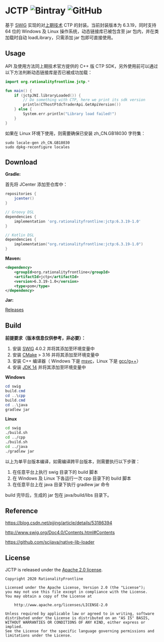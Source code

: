 # JCTP  ![Bintray](https://img.shields.io/bintray/v/rationalityfrontline/jctp/jctp?label=JCenter) ![GitHub](https://img.shields.io/github/license/rationalityfrontline/jctp)

基于 [SWIG](http://www.swig.org/) 实现的对[上期技术](http://www.sfit.com.cn/) CTP 的封装。当前封装版本为 6.3.19，同时支持 64 位的 Windows 及 Linux 操作系统，动态链接库已被包含至 jar 包内，并在类加载时自动 loadLibrary，只需添加 jar 包即可直接使用。

## Usage

API 及使用方法同上期技术官方提供的 C++ 版 CTP SDK，另外使用前可以通过以下方法判断动态链接库是否已被成功加载：

```kotlin
import org.rationalityfrontline.jctp.*

fun main() {
    if (jctpJNI.libraryLoaded()) {
        // Do something with CTP, here we print its sdk version
        println(CThostFtdcTraderApi.GetApiVersion())
    } else {
        System.err.println("Library load failed!")
    }
}
```

如果在 Linux 环境下使用，则需要确保已安装 zh_CN.GB18030 字符集：

```
sudo locale-gen zh_CN.GB18030
sudo dpkg-reconfigure locales
```

## Download

**Gradle:**

首先将 JCenter 添加至仓库中：

```groovy
repositories {
    jcenter()
}
```
```groovy
// Groovy DSL
dependencies {
    implementation 'org.rationalityfrontline:jctp:6.3.19-1.0'
}
```
```kotlin
// Kotlin DSL
dependencies {
    implementation("org.rationalityfrontline:jctp:6.3.19-1.0")
}
```

**Maven:**

```xml
<dependency>
	<groupId>org.rationalityfrontline</groupId>
	<artifactId>jctp</artifactId>
	<version>6.3.19-1.0</version>
	<type>pom</type>
</dependency>
```
**Jar:**

[Releases](https://github.com/RationalityFrontline/jctp/releases)

## Build

**前提要求（版本信息仅供参考，非必要）：**

1. 安装 [SWIG](http://www.swig.org/download.html) 4.0.2 并将其添加至环境变量中
2. 安装 [CMake](https://cmake.org/download/) > 3.16 并将其添加至环境变量中
3. 安装 C++ 编译器（ Windows 下是 [msvc](https://visualstudio.microsoft.com/zh-hans/visual-cpp-build-tools/)，Linux 下是 [gcc/g++](https://gcc.gnu.org/)）
4. 安装 [JDK 14](https://jdk.java.net/14/) 并将其添加至环境变量中

**Windows**

```powershell
cd swig
build.cmd
cd ..\cpp
build.cmd
cd ..\java
gradlew jar
```

**Linux**

```bash
cd swig
./build.sh
cd ../cpp
./build.sh
cd ../java
./gradlew jar
```
以上为单平台版本编译，如需编译跨平台版本，则需要执行以下步骤：

1. 在任意平台上执行 swig 目录下的 build 脚本
2. 在 Windows 及 Linux 下各运行一次 cpp 目录下的 build 脚本
3. 在任意平台上在 java 目录下执行 gradlew jar 命令

build 完毕后，生成的 jar 包在 java/build/libs 目录下。

## Reference

https://blog.csdn.net/pjjing/article/details/53186394

http://www.swig.org/Doc4.0/Contents.html#Contents

https://github.com/scijava/native-lib-loader

## License

JCTP is released under the [Apache 2.0 license](https://github.com/RationalityFrontline/jctp/blob/master/LICENSE).

```
Copyright 2020 RationalityFrontline

Licensed under the Apache License, Version 2.0 (the "License");
you may not use this file except in compliance with the License.
You may obtain a copy of the License at

    http://www.apache.org/licenses/LICENSE-2.0

Unless required by applicable law or agreed to in writing, software
distributed under the License is distributed on an "AS IS" BASIS,
WITHOUT WARRANTIES OR CONDITIONS OF ANY KIND, either express or implied.
See the License for the specific language governing permissions and
limitations under the License.
```